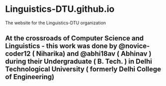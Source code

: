 # Linguistics-DTU.github.io
The website for the Linguistics-DTU organization
## At the crossroads of  Computer Science and Linguistics - this work was done by @novice-coder12 ( Niharika) and @abhi18av ( Abhinav ) during their Undergraduate ( B. Tech. ) in Delhi Technological University ( formerly Delhi College of Engineering)
